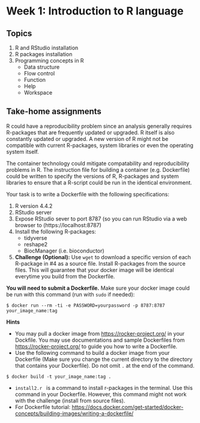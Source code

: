 # Week 1: Introduction to R language
## Topics
1. R and RStudio installation
2. R packages installation
3. Programming concepts in R
    - Data structure
    - Flow control
    - Function
    - Help
    - Workspace

## Take-home assignments
R could have a reproducibility problem since an analysis generally requires R-packages that are frequently updated or upgraded. R itself is also constantly updated or upgraded. A new version of R might not be compatible with current R-packages, system libraries or even the operating system itself. 

The container technology could mitigate compatability and reproducibility problems in R. The instruction file for building a container (e.g. Dockerfile) could be written to specify the versions of R, R-packages and system libraries to ensure that a R-script could be run in the identical environment.

Your task is to write a Dockerfile with the following specifications:

1. R version 4.4.2
2. RStudio server
3. Expose RStudio sever to port 8787 (so you can run RStudio via a web browser to (https://localhost:8787)
4. Install the following R-packages:
   - tidyverse
   - reshape2
   - BiocManager (i.e. bioconductor)
5. <b>Challenge (Optional):</b> Use `wget` to download a specific version of each R-package in #4 as a source file. Install R-packages from the source files. This will guarantee that your docker image will be identical everytime you build from the Dockerfile.

<b>You will need to submit a Dockerfile.</b> Make sure your docker image could be run with this command (run with `sudo` if needed):

```
$ docker run --rm -ti -e PASSWORD=yourpassword -p 8787:8787 your_image_name:tag
```

<b>Hints</b>
- You may pull a docker image from https://rocker-project.org/ in your Dockfile. You may use documentations and sample Dockerfiles from https://rocker-project.org/ to guide you how to write a Dockerfile.
- Use the following command to build a docker image from your Dockerfile (Make sure you change the current directory to the directory that contains your Dockerfile). Do not omit `.` at the end of the command.
```
$ docker build -t your_image_name:tag .
```
- `install2.r ` is a command to install r-packages in the terminal. Use this command in your Dockerfile. However, this command might not work with the challenge (install from source files).
- For Dockerfile tutorial: https://docs.docker.com/get-started/docker-concepts/building-images/writing-a-dockerfile/
